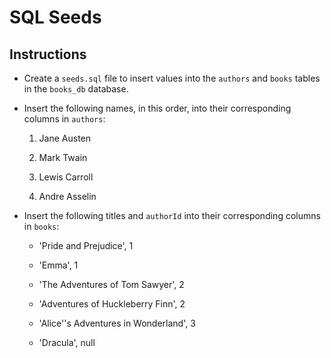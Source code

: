 # SQL Seeds 

## Instructions

* Create a `seeds.sql` file to insert values into the `authors` and `books` tables in the `books_db` database. 

* Insert the following names, in this order, into their corresponding columns in `authors`:

    1. Jane Austen
    
    2. Mark Twain
    
    3. Lewis Carroll
    
    4. Andre Asselin

* Insert the following titles and `authorId` into their corresponding columns in `books`:

    * 'Pride and Prejudice', 1

    * 'Emma', 1

    * 'The Adventures of Tom Sawyer', 2

    * 'Adventures of Huckleberry Finn', 2

    * 'Alice''s Adventures in Wonderland', 3

    * 'Dracula', null 